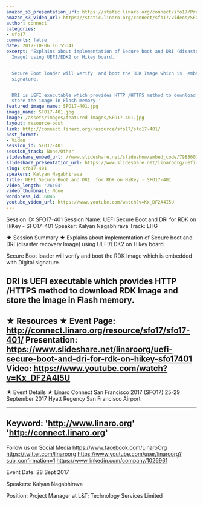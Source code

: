 ```yaml
---
amazon_s3_presentation_url: https://static.linaro.org/connect/sfo17/Presentations/SFO17-401%20UEFI%20Secure%20Boot%20and%20DRI.pdf
amazon_s3_video_url: https://static.linaro.org/connect/sfo17/Videos/SFO17-401%20-%20UEFI%20Secure%20Boot%20and%20DRI%20for%20RDK%20on%20HiKey.mp4
author: connect
categories:
- sfo17
comments: false
date: 2017-10-06 16:55:41
excerpt: 'Explains about implementation of Secure boot and DRI (disaster recovery
  Image) using UEFI/EDK2 on Hikey board.


  Secure Boot loader will verify  and boot the RDK Image which is  embedded with Digital
  signature.


  DRI is UEFI executable which provides HTTP /HTTPS method to download RDK Image  and
  store the image in Flash memory.'
featured_image_name: SFO17-401.jpg
image_name: SFO17-401.jpg
image: /assets/images/featured-images/SFO17-401.jpg
layout: resource-post
link: http://connect.linaro.org/resource/sfo17/sfo17-401/
post_format:
- Video
session_id: SFO17-401
session_track: None/Other
slideshare_embed_url: //www.slideshare.net/slideshow/embed_code/79886017
slideshare_presentation_url: https://www.slideshare.net/linaroorg/uefi-secure-boot-and-dri-for-rdk-on-hikey-sfo17401
slug: sfo17-401
speakers: Kalyan Nagabhirava
title: UEFI Secure Boot and DRI  for RDK on HiKey - SFO17-401
video_length: '26:04'
video_thumbnail: None
wordpress_id: 6046
youtube_video_url: https://www.youtube.com/watch?v=Kx_DF2A4I5U
---
```


Session ID: SFO17-401
Session Name: UEFI Secure Boot and DRI  for RDK on HiKey - SFO17-401
Speaker: Kalyan Nagabhirava
Track: LHG


★ Session Summary ★
Explains about implementation of Secure boot and DRI (disaster recovery Image) using UEFI/EDK2 on Hikey board.

Secure Boot loader will verify  and boot the RDK Image which is  embedded with Digital signature.

DRI is UEFI executable which provides HTTP /HTTPS method to download RDK Image  and store the image in Flash memory.
---------------------------------------------------
★ Resources ★
Event Page: http://connect.linaro.org/resource/sfo17/sfo17-401/
Presentation: https://www.slideshare.net/linaroorg/uefi-secure-boot-and-dri-for-rdk-on-hikey-sfo17401
Video: https://www.youtube.com/watch?v=Kx_DF2A4I5U
 ---------------------------------------------------

★ Event Details ★
Linaro Connect San Francisco 2017 (SFO17)
25-29 September 2017
Hyatt Regency San Francisco Airport

---------------------------------------------------
Keyword:
'http://www.linaro.org'
'http://connect.linaro.org'
---------------------------------------------------
Follow us on Social Media
https://www.facebook.com/LinaroOrg
https://twitter.com/linaroorg
https://www.youtube.com/user/linaroorg?sub_confirmation=1
https://www.linkedin.com/company/1026961

Event Date: 28 Sept 2017

Speakers: Kalyan Nagabhirava

Position: Project Manager at L&T; Technology Services Limited